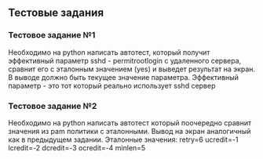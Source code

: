 ## Тестовые задания

### Тестовое задание №1
Необходимо на python написать автотест, который получит эффективный параметр sshd - permitrootlogin с удаленного сервера, сравнит его с эталонным значением (yes) и выведет результат на экран. В выводе должно быть текущее значение параметра. Эффективный параметр - это тот который реально использует sshd сервер

### Тестовое задание №2
Необходимо на python написать автотест который поочередно сравнит значения из pam политики с эталонными. Вывод на экран аналогичный как в предыдущем задании. Эталонные значения: retry=6 ucredit=-1 lcredit=-2 dcredit=-3 ocredit=-4 minlen=5
